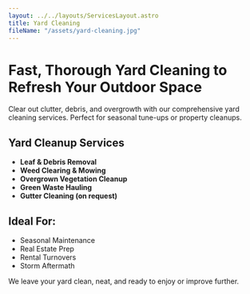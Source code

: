 ```yaml
---
layout: ../../layouts/ServicesLayout.astro
title: Yard Cleaning
fileName: "/assets/yard-cleaning.jpg"
---
```


# Fast, Thorough Yard Cleaning to Refresh Your Outdoor Space

Clear out clutter, debris, and overgrowth with our comprehensive yard cleaning services. Perfect for seasonal tune-ups or property cleanups.

## Yard Cleanup Services

- **Leaf & Debris Removal**  
- **Weed Clearing & Mowing**  
- **Overgrown Vegetation Cleanup**  
- **Green Waste Hauling**  
- **Gutter Cleaning (on request)**

## Ideal For:

- Seasonal Maintenance  
- Real Estate Prep  
- Rental Turnovers  
- Storm Aftermath

We leave your yard clean, neat, and ready to enjoy or improve further.
